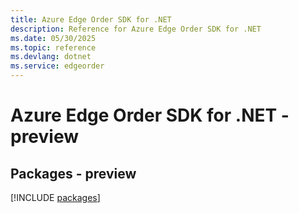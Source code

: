 ```yaml
---
title: Azure Edge Order SDK for .NET
description: Reference for Azure Edge Order SDK for .NET
ms.date: 05/30/2025
ms.topic: reference
ms.devlang: dotnet
ms.service: edgeorder
---
```

# Azure Edge Order SDK for .NET - preview
## Packages - preview
[!INCLUDE [packages](edge-order-index.md)]